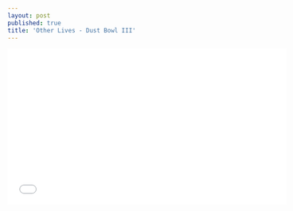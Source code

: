 ```yaml
---
layout: post
published: true
title: 'Other Lives - Dust Bowl III'
---
```


<iframe width="560" height="315" src="//www.youtube.com/embed/HjDR5NX6Pdw" frameborder="0"> </iframe>
